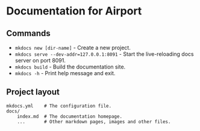# Documentation for Airport

## Commands

* `mkdocs new [dir-name]` - Create a new project.
* `mkdocs serve --dev-addr=127.0.0.1:8091` - Start the live-reloading docs server on port 8091.
* `mkdocs build` - Build the documentation site.
* `mkdocs -h` - Print help message and exit.

## Project layout

    mkdocs.yml    # The configuration file.
    docs/
        index.md  # The documentation homepage.
        ...       # Other markdown pages, images and other files.
